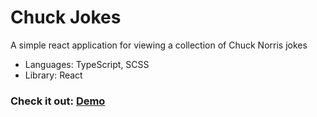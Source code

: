 # Chuck Jokes

A simple react application for viewing a collection of Chuck Norris jokes

- Languages: TypeScript, SCSS
- Library: React

### Check it out: [Demo](https://gnoul4869.github.io/chuck-jokes)

